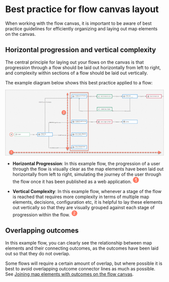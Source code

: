 # Best practice for flow canvas layout 

<head>
  <meta name="guidename" content="Flow"/>
  <meta name="context" content="GUID-58a35d34-73e5-46f9-bcf1-1489e4f8815a"/>
</head>


When working with the flow canvas, it is important to be aware of best practice guidelines for efficiently organizing and laying out map elements on the canvas.

## Horizontal progression and vertical complexity 

The central principle for laying out your flows on the canvas is that progression through a flow should be laid out horizontally from left to right, and complexity within sections of a flow should be laid out vertically.

The example diagram below shows this best practice applied to a flow:

![Progression through the flow should be laid out horizontally from left to right, and complexity within sections of the flow should be laid out vertically](../Images/img-flo-Canvas-progression_5ae38a7d-1053-40c4-98ec-b2f321f80300.png)

-   **Horizontal Progression**: In this example flow, the progression of a user through the flow is visually clear as the map elements have been laid out horizontally from left to right, simulating the journey of the user through the flow once it has been published as a web application. ![Step 1](../Images/img-flo-Step1_ed936f88-97de-4cc1-98ac-9f351a84a1bb.png)

-   **Vertical Complexity**: In this example flow, whenever a stage of the flow is reached that requires more complexity in terms of multiple map elements, decisions, configuration etc, it is helpful to lay these elements out vertically so that they are visually grouped against each stage of progression within the flow. ![Step 2](../Images/img-flo-Step2_c61b5577-5d61-4de6-9cfd-7eb5f4587ce0.png)


## Overlapping outcomes 

In this example flow, you can clearly see the relationship between map elements and their connecting outcomes, as the outcomes have been laid out so that they do not overlap.

Some flows will require a certain amount of overlap, but where possible it is best to avoid overlapping outcome connector lines as much as possible. See [Joining map elements with outcomes on the flow canvas](c-flo-Canvas_Joining_Elements_dfc06eea-8adf-4baa-a35e-4e8a3d3b1e75.md).